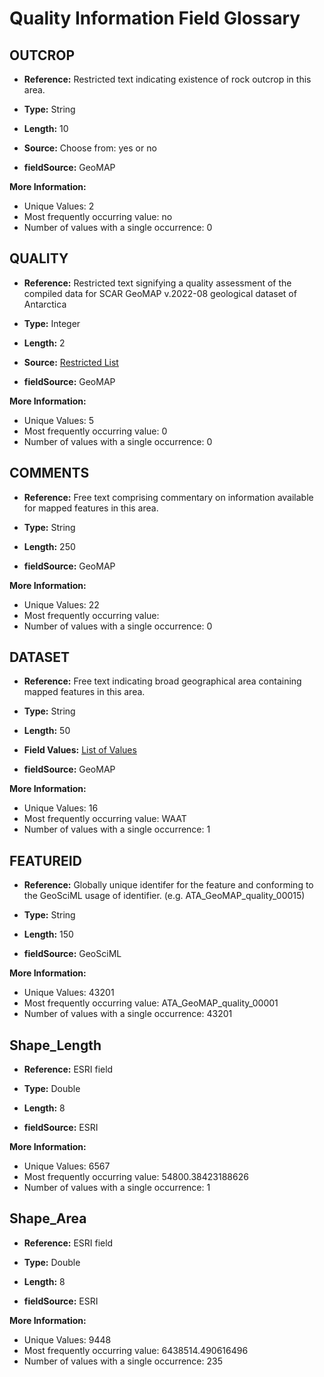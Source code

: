 



# Quality Information Field Glossary

## OUTCROP
  
+ **Reference:** Restricted text indicating existence of rock outcrop in this area.  
  
+ **Type:** String  
  
+ **Length:** 10  
  
+ **Source:** Choose from: yes or no  
  
+ **fieldSource:** GeoMAP  
  
**More Information:**  

- Unique Values: 2
- Most frequently occurring value: no
- Number of values with a single occurrence: 0

## QUALITY
  
+ **Reference:** Restricted text signifying a quality assessment of the compiled data for SCAR GeoMAP v.2022-08 geological dataset of Antarctica  
  
+ **Type:** Integer  
  
+ **Length:** 2  
  
+ **Source:** [Restricted List](restricted_values.md)  
  
+ **fieldSource:** GeoMAP  
  
**More Information:**  

- Unique Values: 5
- Most frequently occurring value: 0
- Number of values with a single occurrence: 0

## COMMENTS
  
+ **Reference:** Free text comprising commentary on information available for mapped features in this area.  
  
+ **Type:** String  
  
+ **Length:** 250  
  
+ **fieldSource:** GeoMAP  
  
**More Information:**  

- Unique Values: 22
- Most frequently occurring value: 
- Number of values with a single occurrence: 0

## DATASET
  
+ **Reference:** Free text indicating broad geographical area containing mapped features in this area.  
  
+ **Type:** String  
  
+ **Length:** 50  
  
+ **Field Values:** [List of Values](field_values/DATASET_values.md)  
  
+ **fieldSource:** GeoMAP  
  
**More Information:**  

- Unique Values: 16
- Most frequently occurring value: WAAT
- Number of values with a single occurrence: 1

## FEATUREID
  
+ **Reference:** Globally unique identifer for the feature and conforming to the GeoSciML usage of identifier. (e.g. ATA_GeoMAP_quality_00015)  
  
+ **Type:** String  
  
+ **Length:** 150  
  
+ **fieldSource:** GeoSciML  
  
**More Information:**  

- Unique Values: 43201
- Most frequently occurring value: ATA_GeoMAP_quality_00001
- Number of values with a single occurrence: 43201

## Shape_Length
  
+ **Reference:** ESRI field  
  
+ **Type:** Double  
  
+ **Length:** 8  
  
+ **fieldSource:** ESRI  
  
**More Information:**  

- Unique Values: 6567
- Most frequently occurring value: 54800.38423188626
- Number of values with a single occurrence: 1

## Shape_Area
  
+ **Reference:** ESRI field  
  
+ **Type:** Double  
  
+ **Length:** 8  
  
+ **fieldSource:** ESRI  
  
**More Information:**  

- Unique Values: 9448
- Most frequently occurring value: 6438514.490616496
- Number of values with a single occurrence: 235
